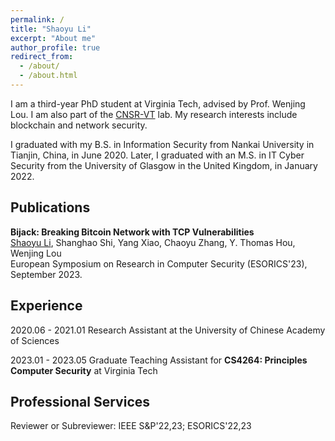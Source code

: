```yaml
---
permalink: /
title: "Shaoyu Li"
excerpt: "About me"
author_profile: true
redirect_from: 
  - /about/
  - /about.html
---
```



I am a third-year PhD student at Virginia Tech, advised by Prof. Wenjing Lou. I am also part of the [CNSR-VT](https://www.cnsr.ictas.vt.edu/) lab. My research interests include blockchain and network security.


I graduated with my B.S. in Information Security from Nankai University in Tianjin, China, in June 2020. Later, I graduated with an M.S. in IT Cyber Security from the University of Glasgow in the United Kingdom, in January 2022.

Publications
------
**Bijack: Breaking Bitcoin Network with TCP Vulnerabilities**  
<u>Shaoyu Li</u>, Shanghao Shi, Yang Xiao, Chaoyu Zhang, Y. Thomas Hou, Wenjing Lou   
European Symposium on Research in Computer Security (ESORICS'23), September 2023.

Experience
------
2020.06 - 2021.01 Research Assistant at the University of Chinese Academy of Sciences

2023.01 - 2023.05 Graduate Teaching Assistant for **CS4264: Principles Computer Security** at Virginia Tech


Professional Services
------
Reviewer or Subreviewer: IEEE S&P'22,23; ESORICS'22,23 
